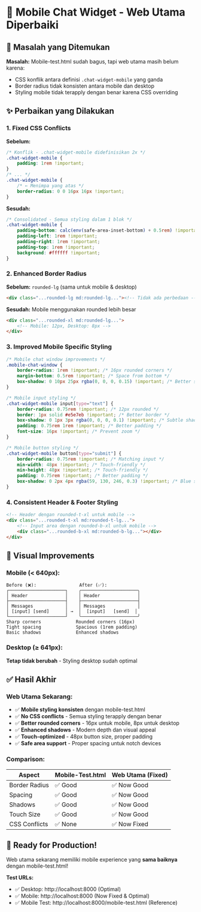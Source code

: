 # 🔧 **Mobile Chat Widget - Web Utama Diperbaiki**

## 🎯 **Masalah yang Ditemukan**

**Masalah:** Mobile-test.html sudah bagus, tapi web utama masih belum karena:

-   CSS konflik antara definisi `.chat-widget-mobile` yang ganda
-   Border radius tidak konsisten antara mobile dan desktop
-   Styling mobile tidak terapply dengan benar karena CSS overriding

## ✨ **Perbaikan yang Dilakukan**

### **1. Fixed CSS Conflicts**

**Sebelum:**

```css
/* Konflik - .chat-widget-mobile didefinisikan 2x */
.chat-widget-mobile {
    padding: 1rem !important;
}
/* ... */
.chat-widget-mobile {
    /* ← Menimpa yang atas */
    border-radius: 0 0 16px 16px !important;
}
```

**Sesudah:**

```css
/* Consolidated - Semua styling dalam 1 blok */
.chat-widget-mobile {
    padding-bottom: calc(env(safe-area-inset-bottom) + 0.5rem) !important;
    padding-left: 1rem !important;
    padding-right: 1rem !important;
    padding-top: 1rem !important;
    background: #ffffff !important;
}
```

### **2. Enhanced Border Radius**

**Sebelum:** `rounded-lg` (sama untuk mobile & desktop)

```html
<div class="...rounded-lg md:rounded-lg..."><!-- Tidak ada perbedaan --></div>
```

**Sesudah:** Mobile menggunakan rounded lebih besar

```html
<div class="...rounded-xl md:rounded-lg...">
    <!-- Mobile: 12px, Desktop: 8px -->
</div>
```

### **3. Improved Mobile Specific Styling**

```css
/* Mobile chat window improvements */
.mobile-chat-window {
    border-radius: 1rem !important; /* 16px rounded corners */
    margin-bottom: 0.5rem !important; /* Space from bottom */
    box-shadow: 0 10px 25px rgba(0, 0, 0, 0.15) !important; /* Better shadow */
}

/* Mobile input styling */
.chat-widget-mobile input[type="text"] {
    border-radius: 0.75rem !important; /* 12px rounded */
    border: 1px solid #e5e7eb !important; /* Better border */
    box-shadow: 0 1px 3px rgba(0, 0, 0, 0.1) !important; /* Subtle shadow */
    padding: 0.75rem 1rem !important; /* Better padding */
    font-size: 16px !important; /* Prevent zoom */
}

/* Mobile button styling */
.chat-widget-mobile button[type="submit"] {
    border-radius: 0.75rem !important; /* Matching input */
    min-width: 48px !important; /* Touch-friendly */
    min-height: 48px !important; /* Touch-friendly */
    padding: 0.75rem !important; /* Better padding */
    box-shadow: 0 2px 4px rgba(59, 130, 246, 0.3) !important; /* Blue shadow */
}
```

### **4. Consistent Header & Footer Styling**

```html
<!-- Header dengan rounded-t-xl untuk mobile -->
<div class="...rounded-t-xl md:rounded-t-lg...">
    <!-- Input area dengan rounded-b-xl untuk mobile -->
    <div class="...rounded-b-xl md:rounded-b-lg..."></div>
</div>
```

## 🎨 **Visual Improvements**

### **Mobile (< 640px):**

```
Before (❌):                After (✅):
┌─────────────────────┐    ╭─────────────────────╮
│ Header              │    │ Header              │
├─────────────────────┤    ├─────────────────────┤
│ Messages            │    │ Messages            │
│ [input] [send]      │ →  │  [input]   [send]  │
└─────────────────────┘    ╰─────────────────────╯
Sharp corners             Rounded corners (16px)
Tight spacing             Spacious (1rem padding)
Basic shadows             Enhanced shadows
```

### **Desktop (≥ 641px):**

**Tetap tidak berubah** - Styling desktop sudah optimal

## ✅ **Hasil Akhir**

### **Web Utama Sekarang:**

-   ✅ **Mobile styling konsisten** dengan mobile-test.html
-   ✅ **No CSS conflicts** - Semua styling terapply dengan benar
-   ✅ **Better rounded corners** - 16px untuk mobile, 8px untuk desktop
-   ✅ **Enhanced shadows** - Modern depth dan visual appeal
-   ✅ **Touch-optimized** - 48px button size, proper padding
-   ✅ **Safe area support** - Proper spacing untuk notch devices

### **Comparison:**

| Aspect        | Mobile-Test.html | Web Utama (Fixed) |
| ------------- | ---------------- | ----------------- |
| Border Radius | ✅ Good          | ✅ Now Good       |
| Spacing       | ✅ Good          | ✅ Now Good       |
| Shadows       | ✅ Good          | ✅ Now Good       |
| Touch Size    | ✅ Good          | ✅ Now Good       |
| CSS Conflicts | ✅ None          | ✅ Now Fixed      |

## 🚀 **Ready for Production!**

Web utama sekarang memiliki mobile experience yang **sama baiknya** dengan mobile-test.html!

**Test URLs:**

-   ✅ Desktop: http://localhost:8000 (Optimal)
-   ✅ Mobile: http://localhost:8000 (Now Fixed & Optimal)
-   ✅ Mobile Test: http://localhost:8000/mobile-test.html (Reference)
